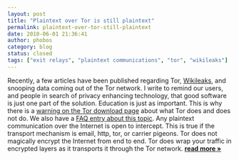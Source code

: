 ```yaml
---
layout: post
title: "Plaintext over Tor is still plaintext"
permalink: plaintext-over-tor-still-plaintext
date: 2010-06-01 21:36:41
author: phobos
category: blog
status: closed
tags: ["exit relays", "plaintext communications", "tor", "wikileaks"]
---
```


Recently, a few articles have been published regarding Tor, [Wikileaks](http://wikileaks.org/), and snooping data coming out of the Tor network. I write to remind our users, and people in search of privacy enhancing technology, that good software is just one part of the solution. Education is just as important. This is why there is a [warning on the Tor download page](//www.torproject.org/download/download.html.en#warning) about what Tor does and does not do. We also have a [FAQ entry about this topic](https://trac.torproject.org/projects/tor/wiki/TheOnionRouter/TorFAQ#CanexitnodeseavesdroponcommunicationsIsntthatbad). Any plaintext communication over the Internet is open to intercept. This is true if the transport mechanism is email, http, tor, or carrier pigeons. Tor does not magically encrypt the Internet from end to end. Tor does wrap your traffic in encrypted layers as it transports it through the Tor network. [**read more »**](https://blog.torproject.org/blog/plaintext-over-tor-still-plaintext)
